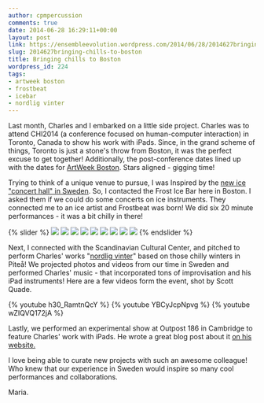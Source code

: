 ```yaml
---
author: cpmpercussion
comments: true
date: 2014-06-28 16:29:11+00:00
layout: post
link: https://ensembleevolution.wordpress.com/2014/06/28/2014627bringing-chills-to-boston/
slug: 2014627bringing-chills-to-boston
title: Bringing chills to Boston
wordpress_id: 224
tags:
- artweek boston
- frostbeat
- icebar
- nordlig vinter
---
```


Last month, Charles and I embarked on a little side project. Charles was to attend CHI2014 (a conference focused on human-computer interaction) in Toronto, Canada to show his work with iPads. Since, in the grand scheme of things, Toronto is just a stone's throw from Boston, it was the perfect excuse to get together! Additionally, the post-conference dates lined up with the dates for [ArtWeek Boston](http://artweekboston.org/). Stars aligned - gigging time!

Trying to think of a unique venue to pursue, I was Inspired by the [new ice "concert hall" in Sweden](http://www.icemusic.se/). So, I contacted the Frost Ice Bar here in Boston. I asked them if we could do some concerts on ice instruments. They connected me to an ice artist and Frostbeat was born! We did six 20 minute performances - it was a bit chilly in there!

{% slider %}
![](https://ensembleevolution.files.wordpress.com/2014/06/84adf-img_078228129.jpg)
![](https://ensembleevolution.files.wordpress.com/2014/06/5e175-img_0781.jpg)
![](https://ensembleevolution.files.wordpress.com/2014/06/a842c-img_0754.jpg)
![](https://ensembleevolution.files.wordpress.com/2014/06/fc105-img_074128129.jpg)
![](https://ensembleevolution.files.wordpress.com/2014/06/02818-img_073428129.jpg)
![](https://ensembleevolution.files.wordpress.com/2014/06/73117-img_071928129.jpg)
![](https://ensembleevolution.files.wordpress.com/2014/06/419cd-dsc_1047.jpg)
![](https://ensembleevolution.files.wordpress.com/2014/06/3f813-dsc_103928129.jpg)
![](https://ensembleevolution.files.wordpress.com/2014/06/f3c3c-10170697_10152100858634352_3209110060425317469_n.jpg)
{% endslider %}

Next, I connected with the Scandinavian Cultural Center, and pitched to perform Charles' works "[nordlig vinter](http://charlesmartin.com.au/nordlig-vinter/)" based on those chilly winters in Piteå! We projected photos and videos from our time in Sweden and performed Charles' music - that incorporated tons of improvisation and his iPad instruments! Here are a few videos form the event, shot by Scott Quade.

{% youtube h30_RamtnQcY %}
{% youtube YBCyJcpNpvg %}
{% youtube wZIQVQ172jA %}

Lastly, we performed an experimental show at Outpost 186 in Cambridge to feature Charles' work with iPads. He wrote a great blog post about it [on his website. ](http://charlesmartin.com.au/blog/2014/5/22/nordlig-vinter-ipad-concerts-in-boston)

I love being able to curate new projects with such an awesome colleague! Who knew that our experience in Sweden would inspire so many cool performances and collaborations.

Maria.
